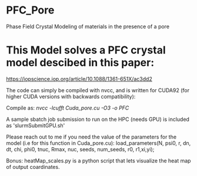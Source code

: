 # PFC_Pore
Phase Field Crystal Modeling of materials in the presence of a pore


# This Model solves a PFC crystal model descibed in this paper:
https://iopscience.iop.org/article/10.1088/1361-651X/ac3dd2


The code can simply be compiled with nvcc, and is written for CUDA92 (for higher CUDA versions with backwards compatibility):

Compile as:
_nvcc -lcufft Cuda_pore.cu -O3 -o PFC_

A sample sbatch job submission to run on the HPC (needs GPU) is included as 'slurmSubmitGPU.sh'

Please reach out to me if you need the value of the parameters for the model (i.e for this function in Cuda_pore.cu):
load_parameters(N, psi0, r, dn, dt, chi, phi0, tnuc, Rmax, nuc, seeds, num_seeds, r0, r1,xi,yi);



Bonus:
heatMap_scales.py is a python script that lets visualize the heat map of output coardinates.

